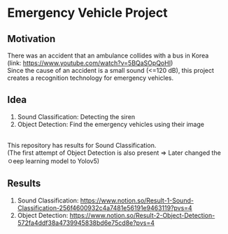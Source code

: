 # Emergency Vehicle Project

## Motivation
There was an accident that an ambulance collides with a bus in Korea<br/>
(link: https://www.youtube.com/watch?v=5BQaSOpQoHI)<br/>
Since the cause of an accident is a small sound (<=120 dB), this project creates a recognition technology for emergency vehicles.<br/>

## Idea
1. Sound Classification: Detecting the siren
2. Object Detection: Find the emergency vehicles using their image
<br/>
This repository has results for Sound Classification.<br/>
(The first attempt of Object Detection is also present => Later changed the ㅇeep learning model to Yolov5)<br/>

## Results
1. Sound Classification: https://www.notion.so/Result-1-Sound-Classification-256f4600932c4a7481e56191e9463119?pvs=4<br/>
2. Object Detection: https://www.notion.so/Result-2-Object-Detection-572fa4ddf38a4739945838bd6e75cd8e?pvs=4
